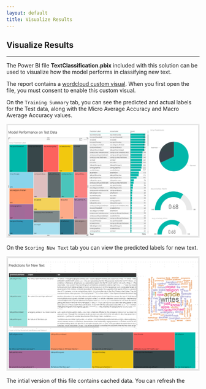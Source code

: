 ```yaml
---
layout: default
title: Visualize Results
---
```


## Visualize Results
----------------------------
The Power BI file **TextClassification.pbix** included with this solution can be used to visualize how the model performs in classifying new text.  

The report contains a [wordcloud custom visual](https://appsource.microsoft.com/en-us/product/power-bi-visuals/WA104380752?src=office).  When you first open the file, you must consent to enable this custom visual. 

On the `Training Summary` tab, you can see the predicted and actual labels for the Test data, along with the Micro Average Accuracy and Macro Average Accuracy values.  

<img src="images/pbi1.png" />

On the `Scoring New Text` tab you can view the predicted labels for new text.  

<img src="images/pbi2.png" />

The intial version of this file contains cached data. You can refresh the

